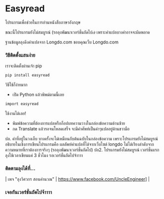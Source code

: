 # Easyread

โปรแกรมเพื่อช่วยในการอ่านหนังสือภาษาอังกฤษ 

ขณะนี้โปรแกรมยังไม่สมบูรณ์ (รอลุงพัฒนาเวอร์ชั่นถัดไป๗
เพราะคำแปลบางคำอาจจะผิดพลาด

ฐานข้อมูลลุงดึงคำแปลจาก Longdo.com 
ขอบคุณเว็บ Longdo.com


### วิธีติดตั้งแสนง่าย


เราจะติดตั้งผ่านเจ้า pip

```sh
pip install easyread
```


วิธีใช้ก็ง่ายมาก
- เปิด Python แล้วพิพม์ตามนี้เลย

```sh
import easyread
```
ใช้งานได้เลย!
- พิมพ์ข้อความที่ต้องการแปลหรือก็อปบทความวางในกล่องข้อความด้านซ้าย
- กด Translate แล้วรอจนโหลดเสร็จ จะมีคำศัพท์เป็นคำๆแปลอยู่ด้านขวามือ

ปล. คำที่อยู่ในวงเล็บ บางครั้งจะไม่เหมือนกับต้นฉบับในกล่องข้อความ เพราะโปรแกรมยังไม่สมบูรณ์ อธิบายในเชิงการเขียนโปรแกรมคือ ผลลัพท์คำแปลที่ได้จากเว็บไซต์ longdo ไม่ได้เรียงลำดับจากความหมายที่เราต้องการจริงๆ (รอลุงพัฒนาเวอร์ชั่นถัดไป)
ปล2. โปรแกรมยังไม่สมบูรณ์ เวอร์ชั่นแรกลุงใช้เวลาเขียนแค่ 3 ชั่วโมง รอเวอร์ชั่นถัดไปจ้าาาา

### ติดตามลุงได้ที่...

| เพจ "ลุงวิศวกร สอนคำนวณ"  | https://www.facebook.com/UncleEngineer] |

### เจอกันเวอร์ชั่นถัดไปจ้าาาา
